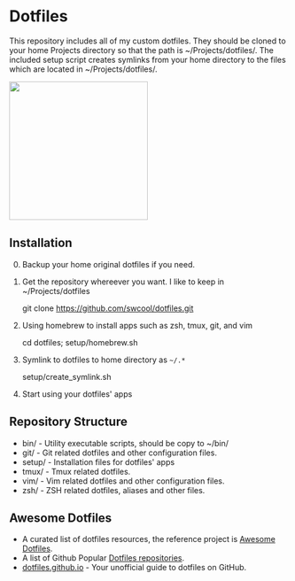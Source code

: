 # Dotfiles

This repository includes all of my custom dotfiles. They should be cloned to your home Projects directory so that the path is ~/Projects/dotfiles/. The included setup script creates symlinks from your home directory to the files which are located in ~/Projects/dotfiles/.

<img
src="https://cdn-images-1.medium.com/max/800/1*ayVl2ie6CS0Flqr8TxoYgQ.png"
width="250">

## Installation
0. Backup your home original dotfiles if you need.

1. Get the repository whereever you want. I like to keep in ~/Projects/dotfiles

    git clone https://github.com/swcool/dotfiles.git

2. Using homebrew to install apps such as zsh, tmux, git, and vim

    cd dotfiles; setup/homebrew.sh

3. Symlink to dotfiles to home directory as `~/.*`

    setup/create_symlink.sh

4. Start using your dotfiles' apps

## Repository Structure

* bin/   -  Utility executable scripts, should be copy to ~/bin/
* git/   -  Git related dotfiles and other configuration files.
* setup/ -  Installation files for dotfiles' apps
* tmux/  -  Tmux related dotfiles.
* vim/   -  Vim  related dotfiles and other configuration files.
* zsh/   -  ZSH related dotfiles, aliases and other files.


## Awesome Dotfiles
- A curated list of dotfiles resources, the reference project is
[Awesome Dotfiles](https://github.com/webpro/awesome-dotfiles).
- A list of Github Popular [Dotfiles repositories](https://github.com/search?q=topic%3Adotfiles&type=Repositories).
- [dotfiles.github.io](http://dotfiles.github.io) - Your unofficial
  guide to dotfiles on GitHub.

